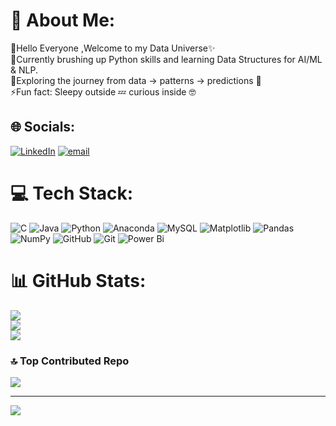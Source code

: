 # 💫 About Me:
👋Hello Everyone ,Welcome to my Data Universe✨<br>🔭Currently brushing up Python skills and learning Data Structures for AI/ML & NLP.<br>🌱Exploring the journey from data → patterns → predictions 🤖<br>⚡Fun fact: Sleepy outside 💤 curious inside 🤓


## 🌐 Socials:
[![LinkedIn](https://img.shields.io/badge/LinkedIn-%230077B5.svg?logo=linkedin&logoColor=white)](https://linkedin.com/in/www.linkedin.com/in/meenakshipalai) [![email](https://img.shields.io/badge/Email-D14836?logo=gmail&logoColor=white)](mailto:pmeenakshi1802@gmail.com)  

# 💻 Tech Stack:
![C](https://img.shields.io/badge/c-%2300599C.svg?style=for-the-badge&logo=c&logoColor=white) ![Java](https://img.shields.io/badge/java-%23ED8B00.svg?style=for-the-badge&logo=openjdk&logoColor=white) ![Python](https://img.shields.io/badge/python-3670A0?style=for-the-badge&logo=python&logoColor=ffdd54) ![Anaconda](https://img.shields.io/badge/Anaconda-%2344A833.svg?style=for-the-badge&logo=anaconda&logoColor=white) ![MySQL](https://img.shields.io/badge/mysql-4479A1.svg?style=for-the-badge&logo=mysql&logoColor=white) ![Matplotlib](https://img.shields.io/badge/Matplotlib-%23ffffff.svg?style=for-the-badge&logo=Matplotlib&logoColor=black) ![Pandas](https://img.shields.io/badge/pandas-%23150458.svg?style=for-the-badge&logo=pandas&logoColor=white) ![NumPy](https://img.shields.io/badge/numpy-%23013243.svg?style=for-the-badge&logo=numpy&logoColor=white) ![GitHub](https://img.shields.io/badge/github-%23121011.svg?style=for-the-badge&logo=github&logoColor=white) ![Git](https://img.shields.io/badge/git-%23F05033.svg?style=for-the-badge&logo=git&logoColor=white) ![Power Bi](https://img.shields.io/badge/power_bi-F2C811?style=for-the-badge&logo=powerbi&logoColor=black)

# 📊 GitHub Stats:
![](https://github-readme-stats.vercel.app/api?username=Meenakshi-1802&theme=dark&hide_border=false&include_all_commits=false&count_private=false)<br/>
![](https://nirzak-streak-stats.vercel.app/?user=Meenakshi-1802&theme=dark&hide_border=false)<br/>
![](https://github-readme-stats.vercel.app/api/top-langs/?username=Meenakshi-1802&theme=dark&hide_border=false&include_all_commits=false&count_private=false&layout=compact)

### 🔝 Top Contributed Repo
![](https://github-contributor-stats.vercel.app/api?username=Meenakshi-1802&limit=5&theme=dark&combine_all_yearly_contributions=true)

---
[![](https://visitcount.itsvg.in/api?id=Meenakshi-1802&icon=0&color=0)](https://visitcount.itsvg.in)

<!-- Proudly created with GPRM ( https://gprm.itsvg.in ) -->
